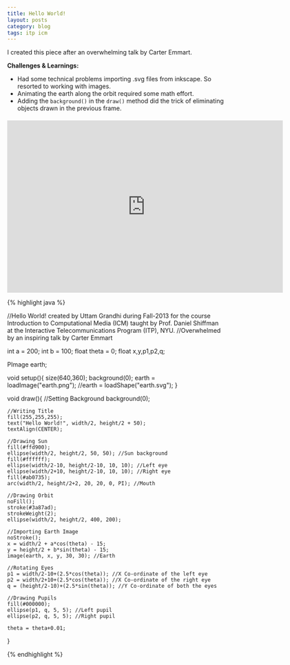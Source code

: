 ```yaml
---
title: Hello World!
layout: posts
category: blog
tags: itp icm
---
```

<!--<img src="/images/ICM_Hello_World.png"/>-->

I created this piece after an overwhelming talk by Carter Emmart.

**Challenges & Learnings:**

* Had some technical problems importing .svg files from inkscape. So resorted to working with images.
* Animating the earth along the orbit required some math effort.
* Adding the `background()` in the `draw()` method did the trick of eliminating objects drawn in the previous frame.

<iframe style="margin-top:20px; display:block;" width="640" height="400" scrolling="no" frameborder="0" src="http://www.openprocessing.org/sketch/109229/embed/?width=640&height=360&border=true"></iframe>


{% highlight java %}

//Hello World! created by Uttam Grandhi during Fall-2013 for the course Introduction to Computational Media (ICM) taught by Prof. Daniel Shiffman at the Interactive Telecommunications Program (ITP), NYU.
//Overwhelmed by an inspiring talk by Carter Emmart

int a = 200;
int b = 100;
float theta = 0;
float x,y,p1,p2,q;

PImage earth;

void setup(){
    size(640,360);
    background(0);
    earth = loadImage("earth.png");
    //earth = loadShape("earth.svg");
}

void draw(){
    //Setting Background
    background(0);

    //Writing Title
    fill(255,255,255);
    text("Hello World!", width/2, height/2 + 50);
    textAlign(CENTER);

    //Drawing Sun
    fill(#ffd900);
    ellipse(width/2, height/2, 50, 50); //Sun background
    fill(#ffffff);
    ellipse(width/2-10, height/2-10, 10, 10); //Left eye
    ellipse(width/2+10, height/2-10, 10, 10); //Right eye
    fill(#ab0735);
    arc(width/2, height/2+2, 20, 20, 0, PI); //Mouth

    //Drawing Orbit
    noFill();
    stroke(#3a87ad);
    strokeWeight(2);
    ellipse(width/2, height/2, 400, 200);

    //Importing Earth Image
    noStroke();
    x = width/2 + a*cos(theta) - 15;
    y = height/2 + b*sin(theta) - 15;
    image(earth, x, y, 30, 30); //Earth

    //Rotating Eyes
    p1 = width/2-10+(2.5*cos(theta)); //X Co-ordinate of the left eye
    p2 = width/2+10+(2.5*cos(theta)); //X Co-ordinate of the right eye
    q = (height/2-10)+(2.5*sin(theta)); //Y Co-ordinate of both the eyes
    
    //Drawing Pupils
    fill(#000000);
    ellipse(p1, q, 5, 5); //Left pupil
    ellipse(p2, q, 5, 5); //Right pupil

    theta = theta+0.01;
}

{% endhighlight %}
